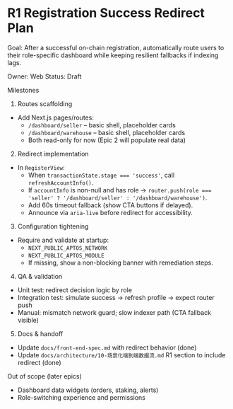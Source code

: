 # R1 Registration Success Redirect Plan

Goal: After a successful on-chain registration, automatically route users to their role-specific dashboard while keeping resilient fallbacks if indexing lags.

Owner: Web
Status: Draft

Milestones
1) Routes scaffolding
- Add Next.js pages/routes:
  - `/dashboard/seller` – basic shell, placeholder cards
  - `/dashboard/warehouse` – basic shell, placeholder cards
  - Both read-only for now (Epic 2 will populate real data)

2) Redirect implementation
- In `RegisterView`:
  - When `transactionState.stage === 'success'`, call `refreshAccountInfo()`.
  - If `accountInfo` is non-null and has role → `router.push(role === 'seller' ? '/dashboard/seller' : '/dashboard/warehouse')`.
  - Add 60s timeout fallback (show CTA buttons if delayed).
  - Announce via `aria-live` before redirect for accessibility.

3) Configuration tightening
- Require and validate at startup:
  - `NEXT_PUBLIC_APTOS_NETWORK`
  - `NEXT_PUBLIC_APTOS_MODULE`
  - If missing, show a non-blocking banner with remediation steps.

4) QA & validation
- Unit test: redirect decision logic by role
- Integration test: simulate success → refresh profile → expect router push
- Manual: mismatch network guard; slow indexer path (CTA fallback visible)

5) Docs & handoff
- Update `docs/front-end-spec.md` with redirect behavior (done)
- Update `docs/architecture/10-场景化端到端数据流.md` R1 section to include redirect (done)

Out of scope (later epics)
- Dashboard data widgets (orders, staking, alerts)
- Role-switching experience and permissions

